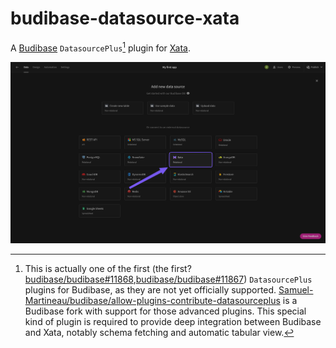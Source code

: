# budibase-datasource-xata
A [Budibase](https://budibase.com/) `DatasourcePlus`[^1] plugin for [Xata](https://xata.io).

![Screenshot](screenshot.png)

[^1]: This is actually one of the first (the first? [budibase/budibase#11868](https://github.com/Budibase/budibase/pull/11868#issuecomment-1735265436),[budibase/budibase#11867](https://github.com/Budibase/budibase/issues/11867#issuecomment-1735657974)) `DatasourcePlus` plugins for Budibase, as they are not yet officially supported. [Samuel-Martineau/budibase/allow-plugins-contribute-datasourceplus](https://github.com/Samuel-Martineau/budibase/tree/allow-plugins-contribute-datasourceplus) is a Budibase fork with support for those advanced plugins. This special kind of plugin is required to provide deep integration between Budibase and Xata, notably schema fetching and automatic tabular view.

